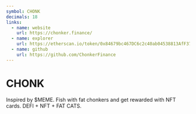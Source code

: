 ```yaml
---
symbol: CHONK
decimals: 18
links:
  - name: website
    url: https://chonker.finance/
  - name: explorer
    url: https://etherscan.io/token/0x84679bc467DC6c2c40ab04538813AfF3796351f1
  - name: github
    url: https://github.com/ChonkerFinance
---
```


# CHONK

Inspired by $MEME. Fish with fat chonkers and get rewarded with NFT cards. DEFI + NFT + FAT CATS.
